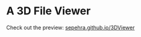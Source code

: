 # A 3D File Viewer

Check out the preview: [sepehra.github.io/3DViewer](https://sepehra.github.io/3DViewer)
